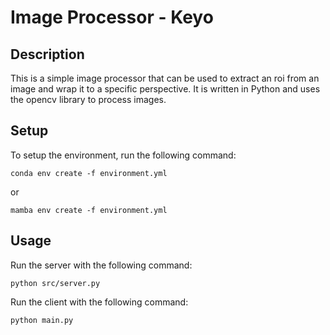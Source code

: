 # Image Processor - Keyo

## Description
This is a simple image processor that can be used to extract an roi from an image and wrap it to a specific perspective. It is written in Python and uses the opencv library to process images.

## Setup
To setup the environment, run the following command:
```
conda env create -f environment.yml
```
or
```
mamba env create -f environment.yml
```

## Usage
Run the server with the following command:
```
python src/server.py
```

Run the client with the following command:
```
python main.py
```
